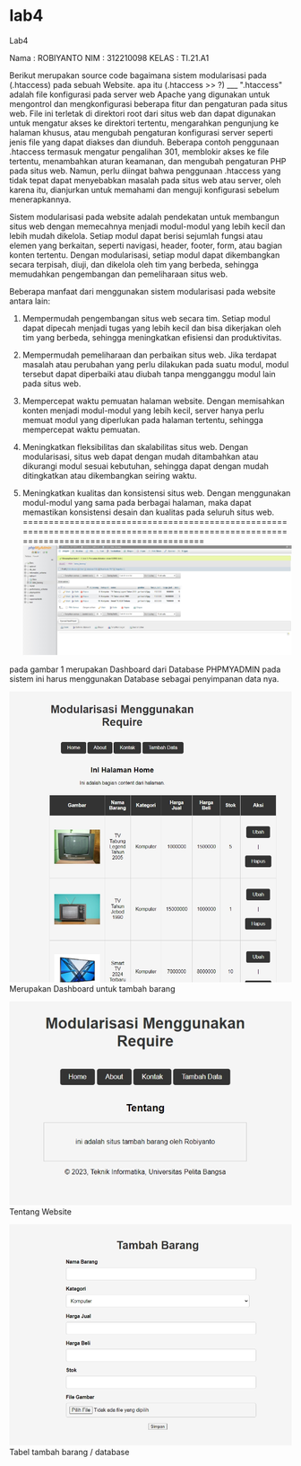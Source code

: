 # lab4
Lab4

Nama : ROBIYANTO
NIM : 312210098
KELAS : TI.21.A1

Berikut merupakan source code bagaimana sistem modularisasi pada (.htaccess) pada sebuah Website.
apa itu (.htaccess >> ?) 
___ ".htaccess" adalah file konfigurasi pada server web Apache yang digunakan untuk mengontrol dan mengkonfigurasi beberapa fitur dan pengaturan pada situs web. File ini terletak di direktori root dari situs web dan dapat digunakan untuk mengatur akses ke direktori tertentu, mengarahkan pengunjung ke halaman khusus, atau mengubah pengaturan konfigurasi server seperti jenis file yang dapat diakses dan diunduh. Beberapa contoh penggunaan .htaccess termasuk mengatur pengalihan 301, memblokir akses ke file tertentu, menambahkan aturan keamanan, dan mengubah pengaturan PHP pada situs web. Namun, perlu diingat bahwa penggunaan .htaccess yang tidak tepat dapat menyebabkan masalah pada situs web atau server, oleh karena itu, dianjurkan untuk memahami dan menguji konfigurasi sebelum menerapkannya.

Sistem modularisasi pada website adalah pendekatan untuk membangun situs web dengan memecahnya menjadi modul-modul yang lebih kecil dan lebih mudah dikelola. Setiap modul dapat berisi sejumlah fungsi atau elemen yang berkaitan, seperti navigasi, header, footer, form, atau bagian konten tertentu. Dengan modularisasi, setiap modul dapat dikembangkan secara terpisah, diuji, dan dikelola oleh tim yang berbeda, sehingga memudahkan pengembangan dan pemeliharaan situs web.

Beberapa manfaat dari menggunakan sistem modularisasi pada website antara lain:

1. Mempermudah pengembangan situs web secara tim. Setiap modul dapat dipecah menjadi tugas yang lebih kecil dan bisa dikerjakan oleh tim yang berbeda, sehingga meningkatkan efisiensi dan produktivitas.

2. Mempermudah pemeliharaan dan perbaikan situs web. Jika terdapat masalah atau perubahan yang perlu dilakukan pada suatu modul, modul tersebut dapat diperbaiki atau diubah tanpa mengganggu modul lain pada situs web.

3. Mempercepat waktu pemuatan halaman website. Dengan memisahkan konten menjadi modul-modul yang lebih kecil, server hanya perlu memuat modul yang diperlukan pada halaman tertentu, sehingga mempercepat waktu pemuatan.

4. Meningkatkan fleksibilitas dan skalabilitas situs web. Dengan modularisasi, situs web dapat dengan mudah ditambahkan atau dikurangi modul sesuai kebutuhan, sehingga   dapat dengan mudah ditingkatkan atau dikembangkan seiring waktu.

5. Meningkatkan kualitas dan konsistensi situs web. Dengan menggunakan modul-modul yang sama pada berbagai halaman, maka dapat memastikan konsistensi desain dan kualitas pada seluruh situs web.
=========================================================================================================================================
![Skren](/SS/1.jpg)

pada gambar 1 merupakan Dashboard dari Database PHPMYADMIN 
pada sistem ini harus menggunakan Database sebagai penyimpanan data nya.

![Skren](/SS/2.jpg)
Merupakan Dashboard untuk tambah barang

![Skren](/SS/3.jpg)
Tentang Website

![Skren](/SS/4.jpg)
Tabel tambah barang / database


